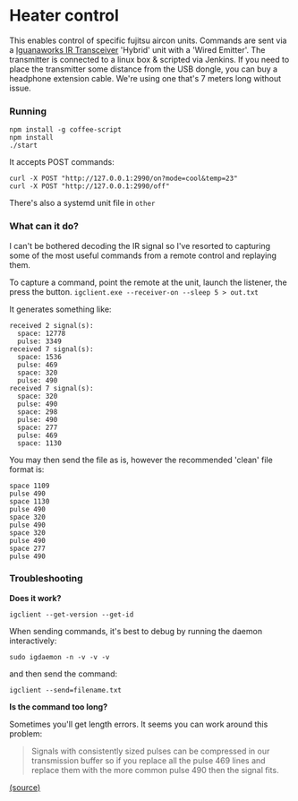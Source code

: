 # Heater control

This enables control of specific fujitsu aircon units.
Commands are sent via a [Iguanaworks IR Transceiver](http://www.iguanaworks.net/) 'Hybrid' unit with a 'Wired Emitter'.
The transmitter is connected to a linux box & scripted via Jenkins.
If you need to place the transmitter some distance from the USB dongle,
you can buy a headphone extension cable. We're using one that's 7 meters long without issue.


### Running

```
npm install -g coffee-script
npm install
./start
```

It accepts POST commands:

```
curl -X POST "http://127.0.0.1:2990/on?mode=cool&temp=23"
curl -X POST "http://127.0.0.1:2990/off"
```

There's also a systemd unit file in `other`

### What can it do?

I can't be bothered decoding the IR signal so I've resorted to capturing
some of the most useful commands from a remote control and replaying them.

To capture a command, point the remote at the unit, launch the listener, the press the button.
`igclient.exe --receiver-on --sleep 5 > out.txt`

It generates something like:
```
received 2 signal(s):
  space: 12778
  pulse: 3349
received 7 signal(s):
  space: 1536
  pulse: 469
  space: 320
  pulse: 490
received 7 signal(s):
  space: 320
  pulse: 490
  space: 298
  pulse: 490
  space: 277
  pulse: 469
  space: 1130
```

You may then send the file as is, however the recommended 'clean' file format is:
```
space 1109
pulse 490
space 1130
pulse 490
space 320
pulse 490
space 320
pulse 490
space 277
pulse 490
```


### Troubleshooting

**Does it work?**

```
igclient --get-version --get-id
```

When sending commands, it's best to debug by running the daemon interactively:
```
sudo igdaemon -n -v -v -v
```

and then send the command:
```
igclient --send=filename.txt
```

**Is the command too long?**

Sometimes you'll get length errors.
It seems you can work around this problem:

> Signals with consistently sized pulses can be compressed in our transmission buffer so if you replace all the pulse 469 lines and replace them with the more common pulse 490 then the signal fits.

[(source)](http://iguanaworks.net/projects/IguanaIR/ticket/276)
